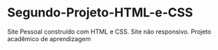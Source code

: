 # Segundo-Projeto-HTML-e-CSS
Site Pessoal construído com HTML e CSS. Site não responsivo. Projeto acadêmico de aprendizagem
